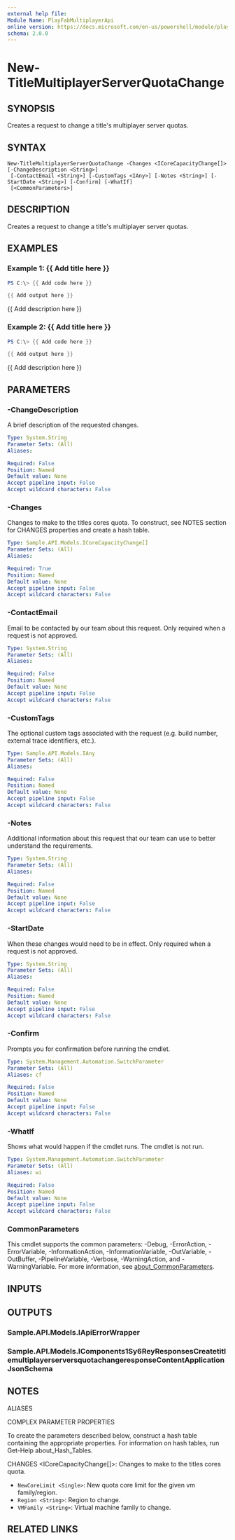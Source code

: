 ```yaml
---
external help file:
Module Name: PlayFabMultiplayerApi
online version: https://docs.microsoft.com/en-us/powershell/module/playfabmultiplayerapi/new-titlemultiplayerserverquotachange
schema: 2.0.0
---
```


# New-TitleMultiplayerServerQuotaChange

## SYNOPSIS
Creates a request to change a title's multiplayer server quotas.

## SYNTAX

```
New-TitleMultiplayerServerQuotaChange -Changes <ICoreCapacityChange[]> [-ChangeDescription <String>]
 [-ContactEmail <String>] [-CustomTags <IAny>] [-Notes <String>] [-StartDate <String>] [-Confirm] [-WhatIf]
 [<CommonParameters>]
```

## DESCRIPTION
Creates a request to change a title's multiplayer server quotas.

## EXAMPLES

### Example 1: {{ Add title here }}
```powershell
PS C:\> {{ Add code here }}

{{ Add output here }}
```

{{ Add description here }}

### Example 2: {{ Add title here }}
```powershell
PS C:\> {{ Add code here }}

{{ Add output here }}
```

{{ Add description here }}

## PARAMETERS

### -ChangeDescription
A brief description of the requested changes.

```yaml
Type: System.String
Parameter Sets: (All)
Aliases:

Required: False
Position: Named
Default value: None
Accept pipeline input: False
Accept wildcard characters: False
```

### -Changes
Changes to make to the titles cores quota.
To construct, see NOTES section for CHANGES properties and create a hash table.

```yaml
Type: Sample.API.Models.ICoreCapacityChange[]
Parameter Sets: (All)
Aliases:

Required: True
Position: Named
Default value: None
Accept pipeline input: False
Accept wildcard characters: False
```

### -ContactEmail
Email to be contacted by our team about this request.
Only required when a request is not approved.

```yaml
Type: System.String
Parameter Sets: (All)
Aliases:

Required: False
Position: Named
Default value: None
Accept pipeline input: False
Accept wildcard characters: False
```

### -CustomTags
The optional custom tags associated with the request (e.g.
build number, external trace identifiers, etc.).

```yaml
Type: Sample.API.Models.IAny
Parameter Sets: (All)
Aliases:

Required: False
Position: Named
Default value: None
Accept pipeline input: False
Accept wildcard characters: False
```

### -Notes
Additional information about this request that our team can use to better understand the requirements.

```yaml
Type: System.String
Parameter Sets: (All)
Aliases:

Required: False
Position: Named
Default value: None
Accept pipeline input: False
Accept wildcard characters: False
```

### -StartDate
When these changes would need to be in effect.
Only required when a request is not approved.

```yaml
Type: System.String
Parameter Sets: (All)
Aliases:

Required: False
Position: Named
Default value: None
Accept pipeline input: False
Accept wildcard characters: False
```

### -Confirm
Prompts you for confirmation before running the cmdlet.

```yaml
Type: System.Management.Automation.SwitchParameter
Parameter Sets: (All)
Aliases: cf

Required: False
Position: Named
Default value: None
Accept pipeline input: False
Accept wildcard characters: False
```

### -WhatIf
Shows what would happen if the cmdlet runs.
The cmdlet is not run.

```yaml
Type: System.Management.Automation.SwitchParameter
Parameter Sets: (All)
Aliases: wi

Required: False
Position: Named
Default value: None
Accept pipeline input: False
Accept wildcard characters: False
```

### CommonParameters
This cmdlet supports the common parameters: -Debug, -ErrorAction, -ErrorVariable, -InformationAction, -InformationVariable, -OutVariable, -OutBuffer, -PipelineVariable, -Verbose, -WarningAction, and -WarningVariable. For more information, see [about_CommonParameters](http://go.microsoft.com/fwlink/?LinkID=113216).

## INPUTS

## OUTPUTS

### Sample.API.Models.IApiErrorWrapper

### Sample.API.Models.IComponents1Sy6ReyResponsesCreatetitlemultiplayerserversquotachangeresponseContentApplicationJsonSchema

## NOTES

ALIASES

COMPLEX PARAMETER PROPERTIES

To create the parameters described below, construct a hash table containing the appropriate properties. For information on hash tables, run Get-Help about_Hash_Tables.


CHANGES <ICoreCapacityChange[]>: Changes to make to the titles cores quota.
  - `NewCoreLimit <Single>`: New quota core limit for the given vm family/region.
  - `Region <String>`: Region to change.
  - `VMFamily <String>`: Virtual machine family to change.

## RELATED LINKS

